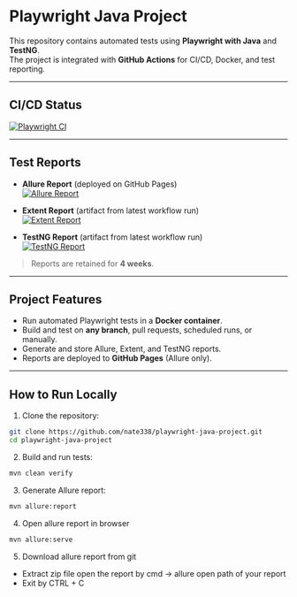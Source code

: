 # Playwright Java Project

This repository contains automated tests using **Playwright with Java** and **TestNG**.  
The project is integrated with **GitHub Actions** for CI/CD, Docker, and test reporting.

---

## CI/CD Status

[![Playwright CI](https://github.com/nate338/playwright-java-project/actions/workflows/playwright-ci.yml/badge.svg)](https://github.com/nate338/playwright-java-project/actions/workflows/playwright-ci.yml)

---

## Test Reports

- **Allure Report** (deployed on GitHub Pages)  
  [![Allure Report](https://github.com/nate338/playwright-java-project/actions/workflows/playwright-ci.yml/badge.svg)](https://nate338.github.io/playwright-java-project/)

- **Extent Report** (artifact from latest workflow run)  
  [![Extent Report](https://img.shields.io/badge/Extent-Report-blue?logo=github)](https://github.com/nate338/playwright-java-project/suites/extent/)

- **TestNG Report** (artifact from latest workflow run)  
  [![TestNG Report](https://img.shields.io/badge/TestNG-Report-green?logo=github)](https://github.com/nate338/playwright-java-project/suites/testng/)

> Reports are retained for **4 weeks**.

---

## Project Features

- Run automated Playwright tests in a **Docker container**.
- Build and test on **any branch**, pull requests, scheduled runs, or manually.
- Generate and store Allure, Extent, and TestNG reports.
- Reports are deployed to **GitHub Pages** (Allure only).

---

## How to Run Locally

1. Clone the repository:

```bash
git clone https://github.com/nate338/playwright-java-project.git
cd playwright-java-project
```
2. Build and run tests:
```bash
mvn clean verify
```
3. Generate Allure report:
```bash
mvn allure:report
```
4. Open allure report in browser
```bash
mvn allure:serve
```
5. Download allure report from git
 - Extract zip file open the report by cmd -> allure open path of your report
 - Exit by CTRL + C